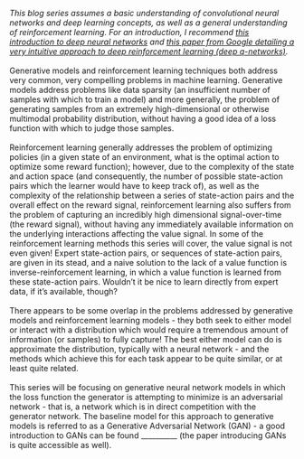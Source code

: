 *This blog series assumes a basic understanding of convolutional neural networks and deep learning concepts, as well as a general understanding of reinforcement learning. For an introduction, I recommend [this introduction to deep neural networks](https://deeplearning4j.org/neuralnet-overview) and [this paper from Google detailing a very intuitive approach to deep reinforcement learning (deep q-networks)](https://arxiv.org/pdf/1312.5602v1.pdf).* <br/><br/>
Generative models and reinforcement learning techniques both address very common, very compelling problems in machine learning. Generative models address problems like data sparsity (an insufficient number of samples with which to train a model) and more generally, the problem of generating samples from an extremely high-dimensional or otherwise multimodal probability distribution, without having a good idea of a loss function with which to judge those samples. <br/><br/>
    Reinforcement learning generally addresses the problem of optimizing policies (in a given state of an environment, what is the optimal action to optimize some reward function); however, due to the complexity of the state and action space (and consequently, the number of possible state-action pairs which the learner would have to keep track of), as well as the complexity of the relationship between a series of state-action pairs and the overall effect on the reward signal, reinforcement learning also suffers from the problem of capturing an incredibly high dimensional signal-over-time (the reward signal), without having any immediately available information on the underlying interactions affecting the value signal. In some of the reinforcement learning methods this series will cover, the value signal is not even given! Expert state-action pairs, or sequences of state-action pairs, are given in its stead, and a naive solution to the lack of a value function is inverse-reinforcement learning, in which a value function is learned from these state-action pairs. Wouldn’t it be nice to learn directly from expert data, if it’s available, though? <br/><br/>
    There appears to be some overlap in the problems addressed by generative models and reinforcement learning models - they both seek to either model or interact with a distribution which would require a tremendous amount of information (or samples) to fully capture! The best either model can do is approximate the distribution, typically with a neural network - and the methods which achieve this for each task appear to be quite similar, or at least quite related. <br/><br/>
    This series will be focusing on generative neural network models in which the loss function the generator is attempting to minimize is an adversarial network - that is, a network which is in direct competition with the generator network. The baseline model for this approach to generative models is referred to as a Generative Adversarial Network (GAN) - a good introduction to GANs can be found __________ (the paper introducing GANs is quite accessible as well). 

